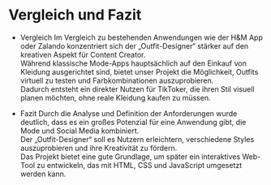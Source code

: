 # Vergleich und Fazit


- Vergleich
Im Vergleich zu bestehenden Anwendungen wie der H&M App oder Zalando konzentriert sich der „Outfit-Designer“ stärker auf den kreativen Aspekt für Content Creator.  
Während klassische Mode-Apps hauptsächlich auf den Einkauf von Kleidung ausgerichtet sind, bietet unser Projekt die Möglichkeit, Outfits virtuell zu testen und Farbkombinationen auszuprobieren.  
Dadurch entsteht ein direkter Nutzen für TikToker, die ihren Stil visuell planen möchten, ohne reale Kleidung kaufen zu müssen.

- Fazit
Durch die Analyse und Definition der Anforderungen wurde deutlich, dass es ein großes Potenzial für eine Anwendung gibt, die Mode und Social Media kombiniert.  
Der „Outfit-Designer“ soll es Nutzern erleichtern, verschiedene Styles auszuprobieren und ihre Kreativität zu fördern.  
Das Projekt bietet eine gute Grundlage, um später ein interaktives Web-Tool zu entwickeln, das mit HTML, CSS und JavaScript umgesetzt werden kann.
